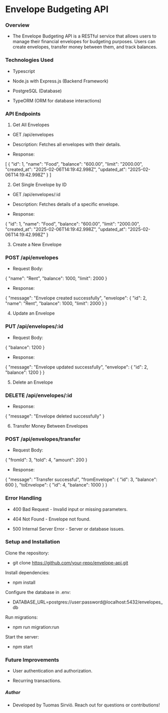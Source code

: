 # Envelope Budgeting API

### Overview

- The Envelope Budgeting API is a RESTful service that allows users to manage their financial envelopes for budgeting purposes. Users can create envelopes, transfer money between them, and track balances.

### Technologies Used

- Typescript

- Node.js with Express.js (Backend Framework)

- PostgreSQL (Database)

- TypeORM (ORM for database interactions)

### API Endpoints

1. Get All Envelopes

- GET /api/envelopes

- Description: Fetches all envelopes with their details.

- Response:

[
    {
        "id": 1,
        "name": "Food",
        "balance": "600.00",
        "limit": "2000.00",
        "created_at": "2025-02-06T14:19:42.998Z",
        "updated_at": "2025-02-06T14:19:42.998Z"
    }
]

2. Get Single Envelope by ID

- GET /api/envelopes/:id

- Description: Fetches details of a specific envelope.

- Response:

{
    "id": 1,
    "name": "Food",
    "balance": "600.00",
    "limit": "2000.00",
    "created_at": "2025-02-06T14:19:42.998Z",
    "updated_at": "2025-02-06T14:19:42.998Z"
}

3. Create a New Envelope

### POST /api/envelopes

- Request Body:

{
    "name": "Rent",
    "balance": 1000,
    "limit": 2000
}

- Response:

{
    "message": "Envelope created successfully",
    "envelope": {
        "id": 2,
        "name": "Rent",
        "balance": 1000,
        "limit": 2000
    }
}

4. Update an Envelope

### PUT /api/envelopes/:id

- Request Body:

{
    "balance": 1200
}

- Response:

{
    "message": "Envelope updated successfully",
    "envelope": {
        "id": 2,
        "balance": 1200
    }
}

5. Delete an Envelope

### DELETE /api/envelopes/:id

- Response:

{
    "message": "Envelope deleted successfully"
}

6. Transfer Money Between Envelopes

### POST /api/envelopes/transfer

- Request Body:

{
    "fromId": 3,
    "toId": 4,
    "amount": 200
}

- Response:

{
    "message": "Transfer successful",
    "fromEnvelope": {
        "id": 3,
        "balance": 600
    },
    "toEnvelope": {
        "id": 4,
        "balance": 1000
    }
}

### Error Handling

- 400 Bad Request - Invalid input or missing parameters.

- 404 Not Found - Envelope not found.

- 500 Internal Server Error - Server or database issues.

### Setup and Installation

Clone the repository:

- git clone https://github.com/your-repo/envelope-api.git

Install dependencies:

- npm install

Configure the database in .env:

- DATABASE_URL=postgres://user:password@localhost:5432/envelopes_db

Run migrations:

- npm run migration:run

Start the server:

- npm start

### Future Improvements

- User authentication and authorization.

- Recurring transactions.

##### Author

- Developed by Tuomas Sirviö. Reach out for questions or contributions!